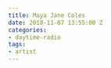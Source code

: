 ```yaml
---
title: Maya Jane Coles
date: 2018-11-07 13:55:00 Z
categories:
- daytime-radio
tags:
- artist
---
```


